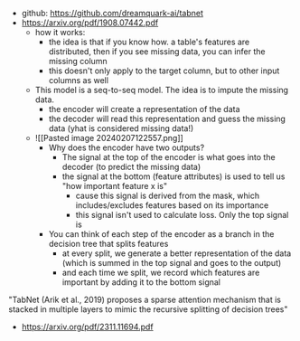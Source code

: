 - github: https://github.com/dreamquark-ai/tabnet
- https://arxiv.org/pdf/1908.07442.pdf
	- how it works:
		- the idea is that if you know how. a table's features are distributed, then if you see missing data, you can infer the missing column
		- this doesn't only apply to the target column, but to other input columns as well
	- This model is a seq-to-seq model. The idea is to impute the missing data.
		- the encoder will create a representation of the data
		- the decoder will read this representation and guess the missing data (yhat is considered missing data!)
	- ![[Pasted image 20240207122557.png]]
		- Why does the encoder have two outputs?
			- The signal at the top of the encoder is what goes into the decoder (to predict the missing data)
			- the signal at the bottom (feature attributes) is used to tell us "how important feature x is"
				- cause this signal is derived from the mask, which includes/excludes features based on its importance
				- this signal isn't used to calculate loss. Only the top signal is
		- You can think of each step of the encoder as a branch in the decision tree that splits features
			- at every split, we generate a better representation of the data (which is summed in the top signal and goes to the output)
			- and each time we split, we record which features are important by adding it to the bottom signal

"TabNet (Arik et al., 2019) proposes a sparse attention mechanism that is stacked in multiple layers to mimic the recursive splitting of decision trees"
- https://arxiv.org/pdf/2311.11694.pdf
